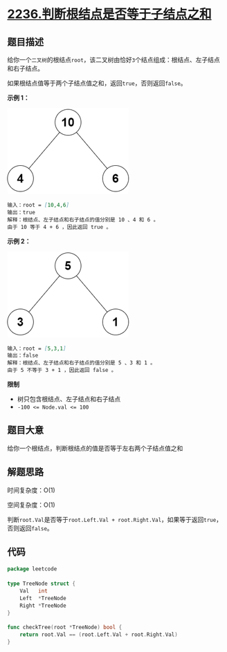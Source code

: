 # [2236.判断根结点是否等于子结点之和](https://leetcode.cn/problems/root-equals-sum-of-children/)

## 题目描述

给你一个`二叉树`的根结点`root`，该二叉树由恰好`3`个结点组成：根结点、左子结点和右子结点。

如果根结点值等于两个子结点值之和，返回`true`，否则返回`false`。

**示例 1：**

![](../../images/2236/example1.png)

```markdown
输入：root = [10,4,6]
输出：true
解释：根结点、左子结点和右子结点的值分别是 10 、4 和 6 。
由于 10 等于 4 + 6 ，因此返回 true 。
```

**示例 2：**

![](../../images/2236/example2.png)

```markdown
输入：root = [5,3,1]
输出：false
解释：根结点、左子结点和右子结点的值分别是 5 、3 和 1 。
由于 5 不等于 3 + 1 ，因此返回 false 。
```

**限制**

* 树只包含根结点、左子结点和右子结点
* `-100 <= Node.val <= 100`

## 题目大意

给你一个根结点，判断根结点的值是否等于左右两个子结点值之和

## 解题思路

时间复杂度：O(1)

空间复杂度：O(1)

判断`root.Val`是否等于`root.Left.Val + root.Right.Val`，如果等于返回`true`，否则返回`false`。

## 代码

```go
package leetcode

type TreeNode struct {
	Val   int
	Left  *TreeNode
	Right *TreeNode
}

func checkTree(root *TreeNode) bool {
	return root.Val == (root.Left.Val + root.Right.Val)
}
```

